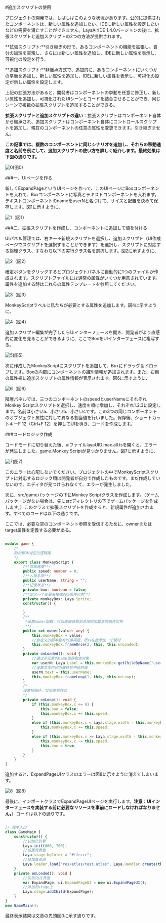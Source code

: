 #追加スクリプトの使用

プロジェクトの開発では、しばしばこのような状況があります。公的に提供されたコンポーネントは、新しい属性を追加したい、IDEに新しい属性を設定したいなどの需要を満たすことができません。LayaAirIDE 1.4.0バージョンの後に、拡張スクリプトと追加スクリプトの2つの方法が提供されます。

​**拡張スクリプト:**引き継ぎの形で、あるコンポーネントの機能を拡張し、自分の論理を実現し、さらには新しい属性を追加し、IDEに新しい属性を表示し、可視化の設定を行う。

​**追加スクリプト:**非継承方式で、追加的に、あるコンポーネントにいくつかの挙動を追加し、新しい属性を追加し、IDEに新しい属性を表示し、可視化の設定が新しい属性を設定します。

上記の拡張方法があると、開発者はコンポーネントの挙動を任意に修正し、新しい属性を追加し、可視化されたUIシーンとコードを結合させることができ、同じシーンで複数の拡張スクリプトを追加することができる。

​**拡張スクリプトと追加スクリプトの違い**：拡張スクリプトはコンポーネント自体から継承され、追加スクリプトはコンポーネント自体にコントロールスクリプトを追加し、現在のコンポーネントの任意の属性を変更できます。引き継ぎません。

**この記事では、複数のコンポーネントに同じシナリオを追加し、それらの移動速度と名前を例にして、追加スクリプトの使い方を詳しく紹介します。最終効果は下図の通りです。**

![0](img\0.gif)(图0)



###一、UIページを作る

新しくExpandPageというUIページを作って、このUIページにBoxコンポーネントを入れて、Boxコンポーネントに写真とテキストコンポーネントを入れます。テキストコンポーネントのnameをuserNと名づけて、サイズと配置を決めて保存します。図1に示すように、

![1](img\1.png)（図1）



###二、拡張スクリプトを作成し、コンポーネントに追加して値を付ける

UIパネル管理では、右キー→新規スクリプトを選択し、追加スクリプト（UI作成ページでスクリプトを選択することができます）を選択し、スクリプトに対応する論理クラス、すなわち以下の実行クラス名を選択します。図2に示すように、

![2](img\2.png)（図2）

確定ボタンをクリックするとプロジェクトパネルに自動的に1つのファイルが作成されます。スクリプトファイルには通常の属性がいくつか用意されています。属性を追加する時はこれらの属性テンプレートを参照してください。

![3](img\3.png)（図3）

MonkeyScriptラベルに私たちが必要とする属性を追加します。図4に示すように、

![4](img\4.png)（図4）

追加スクリプト編集が完了したらUIインターフェースを開き、開発者がより直感的に変化を見ることができるように、ここでBoxをUIインターフェースに複写する。

![5](img\5.png)(图5)


次に作成したMonkeyScriptにスクリプトを追加して、Boxにドラッグ＆ドロップします。Boxの内部にコンポーネントの識別情報が追加されます。また、右側の属性欄に追加スクリプトの属性情報が表示されます。図6に示すように、

![6](img\6.gif)（図6）

階層パネルでは、三つのコンポーネントのspeedとuserNameにそれぞれMonkey Scriptスクリプトを選択し、速度を順に増加し、それぞれ1.2.3に設定します。名前は小さいa、小さいb、小さいcです。この3つの同じコンポーネントのオブジェクト属性に対して異なる割当値を行いました。保存後、ショートカットキーF 12（Ctrl+F 12）を押してUIを導き、コードを作成します。



###コードロジック作成

コードモードに切り替えた後、uiファイルlayaUID.max.all.tsを開くと、エラーが発生しました。game.Monkey Scriptが見つかりません。図7に示すように、

![7](img\7.png)(图7)


このエラーは心配しないでください。プロジェクトの中でMonkeyScriptスクリプトに対応するロジック類は開発者が自分で作成したものです。まだ作成していないので、エディタが見つけられなくて、エラーが発生しました。

次に、src/gameパッケージの下にMonkey Scriptクラスを作成します。（ゲームパッケージがない場合は、先にsrcディレクトリの下でゲームパッケージを作成します。）このクラスで拡張スクリプトを作成すると、新規属性が追加されます。すべてのコードは以下の通りです。

ここでは、必要な空のコンポーネント参照を受信するために、ownerまたはtarget属性を定義する必要がある。


```typescript

module game {
    /*
    附加脚本对应的逻辑类
    */
    export class MonkeyScript {
        /**攻击速度**/
        public speed: number = 0;
        /**人物名称**/
        public userName: string = "";
        /**记录状态**/
        private boo: boolean = false;
        /**定义一个变量来接收Box组件实例**/
        private monkeyBox: Laya.Sprite;
        constructor() {

        }
        /**
		 *设置owner函数，可以直接获取到添加附加脚本的组件实例 
         **/
        public set owner(value: any) {
            this.monkeyBox = value;
            //自定义的脚本会有时序问题，所以在此添加一个延时
            this.monkeyBox.frameOnce(2, this, this.onLoaded);
        }
        private onLoaded(): void {
            //通过子元素的name值获取该对象
            var userN: Laya.Label = this.monkeyBox.getChildByName("userN") as Laya.Label;
            //设置文本内容为属性栏中给的值
            userN.text = this.userName;
            this.monkeyBox.frameLoop(1, this, this.onLoop);
        }
        /*
        设置帧循环，实现左右移动
        */
        private onLoop(): void {
            if (this.monkeyBox.x <= 0) {
                this.boo = false;
                this.monkeyBox.x += this.speed;
            }
            else if (this.monkeyBox.x < Laya.stage.width - this.monkeyBox.width && this.boo == false) {
                this.monkeyBox.x += this.speed;
            }
            else if (this.monkeyBox.x >= Laya.stage.width - this.monkeyBox.width || this.boo == true) {
                this.monkeyBox.x -= this.speed;
                this.boo = true;
            }
        }
    }
}
```


追加すると、ExpandPageUIクラスのエラーは図8に示すように消えてしまいます。

![8](img\8.png)（図8）

最後に、インポートクラスでExpandPageUIページを実行します。**注意：UIインターフェースを実装する前に必要なリソースを事前にロードしなければなりません。**）コードは以下の通りです。


```typescript

// 程序入口
class GameMain {
    constructor() {
        //初始化引擎
        Laya.init(600, 700);
        //设置背景色
        Laya.stage.bgColor = "#ffcccc";
        //预加载资源
        Laya.loader.load("res/atlas/test.atlas", Laya.Handler.create(this, this.onLoaded));
    }
    private onLoaded(): void {
        //实例化UI界面
        var ExpandPage: ui.ExpandPageUI = new ui.ExpandPageUI();
        //添加到stage上
        Laya.stage.addChild(ExpandPage);
    }
}
new GameMain();
```


最終表示結果は文章の先頭図0に示す通りです。